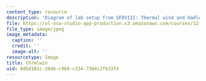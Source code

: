 ```yaml
---
content_type: resource
description: 'Diagram of lab setup from GFDVIII: Thermal wind and Hadley circulation.'
file: https://ol-ocw-studio-app-production.s3.amazonaws.com/courses/12-003-atmosphere-ocean-and-climate-dynamics-fall-2008/8dbd101c2646c968c3347364c2f633f4_thrmlwin.jpg
file_type: image/jpeg
image_metadata:
  caption: ''
  credit: ''
  image-alt: ''
resourcetype: Image
title: thrmlwin
uid: 8dbd101c-2646-c968-c334-7364c2f633f4
---
```

